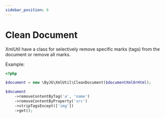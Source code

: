 ```yaml
---
sidebar_position: 6
---
```


# Clean Document

XmlUtil have a class for selectively remove specific marks (tags)
from the document or remove all marks.

Example:

```php
<?php

$document = new \ByJG\XmlUtil\CleanDocument($documentXmlOrHtml);

$document
    ->removeContentByTag('a', 'name')
    ->removeContentByProperty('src')
    ->stripTagsExcept(['img'])
    ->get();
```
